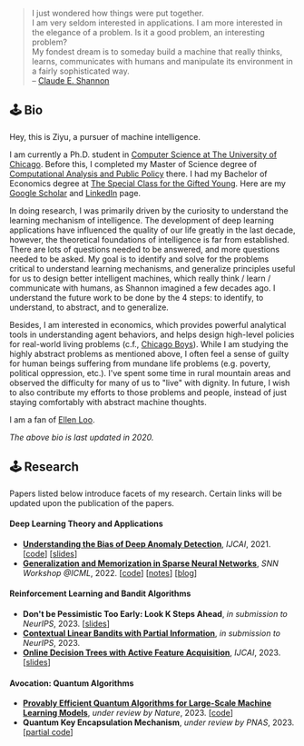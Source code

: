 <!-- # > The economic approach I refer to does not assume that individuals are motivated solely by selfishness or gain.  
# > It is a **method** of analysis, not an assumption about particular motivations.
# > [Gary S. Becker on his Nobel lecture, 1992](https://www.nobelprize.org/uploads/2018/06/becker-lecture.pdf) -->

<!-- # Although perhaps of no practical importance, the question is of theoretical interest, and it is hoped that a satisfactory solution of this problem will act as a wedge in attacking other problems of a similar nature and of greater significance.

# Chemistry has always seemed a little dull to me — too many isolated facts and too few general principles for my taste.

# The fundamental discoveries of such scientists are wonderful achievements in themselves, but would not affect the life of the common man without the intermediate efforts of engineers and inventors―people like Edison, Bell and Marconi.

# I see no limit to the capabilities of machines.

# I have great hopes in this direction for machines that will rival or even surpass the human brain.

# My fondest dream is to someday build a machine that really thinks, learns, communicates with humans and manipulate its environment in a fairly sophisticated way. -->

> I just wondered how things were put together.  
> I am very seldom interested in applications. I am more interested in the elegance of a problem. Is it a good problem, an interesting problem?  
> My fondest dream is to someday build a machine that really thinks, learns, communicates with humans and manipulate its environment in a fairly sophisticated way.    
> – [Claude E. Shannon](https://en.wikipedia.org/wiki/Claude_Shannon)


## 🕹 Bio

Hey, this is Ziyu, a pursuer of machine intelligence.

I am currently a Ph.D. student in [Computer Science at The University of Chicago](https://computerscience.uchicago.edu/). Before this, I completed my Master of Science degree of [Computational Analysis and Public Policy](https://capp.uchicago.edu/) there. I had my Bachelor of Economics degree at [The Special Class for the Gifted Young](https://www.wikiwand.com/en/Special_Class_for_the_Gifted_Young). Here are my [Google Scholar](https://scholar.google.com/citations?user=S2da4LUAAAAJ&hl=en) and [LinkedIn](https://www.linkedin.com/in/ziyuye/) page.

<!-- My research and working experience is available on [LinkedIn](https://www.linkedin.com/in/ziyuye/). My detailed CV is available upon request. -->

In doing research, I was primarily driven by the curiosity to understand the learning mechanism of intelligence. The development of deep learning applications have influenced the quality of our life greatly in the last decade, however, the theoretical foundations of intelligence is far from established. There are lots of questions needed to be answered, and more questions needed to be asked. My goal is to identify and solve for the problems critical to understand learning mechanisms, and generalize principles useful for us to design better intelligent machines, which really think / learn / communicate with humans, as Shannon imagined a few decades ago. I understand the future work to be done by the 4 steps: to identify, to understand, to abstract, and to generalize.

Besides, I am interested in economics, which provides powerful analytical tools in understanding agent behaviors, and helps design high-level policies for real-world living problems (c.f., [Chicago Boys](https://www.wikiwand.com/en/Chicago_Boys)). While I am studying the highly abstract problems as mentioned above, I often feel a sense of guilty for human beings suffering from mundane life problems (e.g. poverty, political oppression, etc.). I've spent some time in rural mountain areas and observed the difficulty for many of us to "live" with dignity. In future, I wish to also contribute my efforts to those problems and people, instead of just staying comfortably with abstract machine thoughts.

I am a fan of [Ellen Loo](https://en.wikipedia.org/wiki/Ellen_Joyce_Loo).

*The above bio is last updated in 2020.*

## 🕹 Research
Papers listed below introduce facets of my research. Certain links will be updated upon the publication of the papers.
#### Deep Learning Theory and Applications

- [**Understanding the Bias of Deep Anomaly Detection**](https://arxiv.org/abs/2105.07346), *IJCAI*, 2021. [[code](https://github.com/ZIYU-DEEP/Bias-in-Deep-Anomaly-Detection-PyTorch)] [[slides](https://ziyu-deep.github.io/files/IJCAI-long-21-07-25-1.pdf)]
- [**Generalization and Memorization in Sparse Neural Networks**](https://github.com/ZIYU-DEEP/Generalization-and-Memorization-in-Sparse-Training), *SNN Workshop @ICML*, 2022. [[code](https://github.com/ZIYU-DEEP/Generalization-and-Memorization-in-Sparse-Training)] [[notes](https://ziyu-deep.github.io/files/info-sparse-notes.pdf)] [[blog](https://ziyu-deep.github.io/2022/08/21/The-Price-of-Sparsity/)]


#### Reinforcement Learning and Bandit Algorithms

- **Don't be Pessimistic Too Early: Look K Steps Ahead**, *in submission to NeurIPS*, 2023. [[slides](https://ziyu-deep.github.io/files/p-mdp-update.pdf)]
- [**Contextual Linear Bandits with Partial Information**](https://openreview.net/pdf?id=JalSlVhRl6), *in submission to NeurIPS*, 2023.
- [**Online Decision Trees with Active Feature Acquisition**](https://arxiv.org/abs/2305.02093), *IJCAI*, 2023. [[slides](https://ziyu-deep.github.io/files/23-08-24-onlinedt-slides.pdf)]


#### Avocation: Quantum Algorithms
- [**Provably Efficient Quantum Algorithms for Large-Scale Machine Learning Models**](https://arxiv.org/abs/2303.03428), *under review by Nature*, 2023. [[code](https://github.com/ZIYU-DEEP/quantum-sparse-training)]
- **Quantum Key Encapsulation Mechanism**, *under review by PNAS*, 2023. [[partial code](https://github.com/ZIYU-DEEP/Post-Quantum-Crypto-for-Blockchains)]
